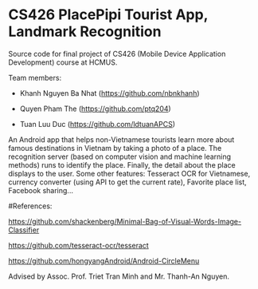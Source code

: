 # CS426 PlacePipi Tourist App, Landmark Recognition
Source code for final project of CS426 (Mobile Device Application Development) course at HCMUS.

Team members:
- Khanh Nguyen Ba Nhat (https://github.com/nbnkhanh)

- Quyen Pham The (https://github.com/ptq204)

- Tuan Luu Duc (https://github.com/ldtuanAPCS)

An Android app that helps non-Vietnamese tourists learn more about famous destinations in Vietnam by taking a photo of a place. The
recognition server (based on computer vision and machine learning methods) runs to identify the place. Finally, the detail about the place
displays to the user.
Some other features: Tesseract OCR for Vietnamese, currency converter (using API to get the current rate), Favorite place list, Facebook
sharing...

#References:

https://github.com/shackenberg/Minimal-Bag-of-Visual-Words-Image-Classifier

https://github.com/tesseract-ocr/tesseract

https://github.com/hongyangAndroid/Android-CircleMenu


Advised by Assoc. Prof. Triet Tran Minh and Mr. Thanh-An Nguyen.
